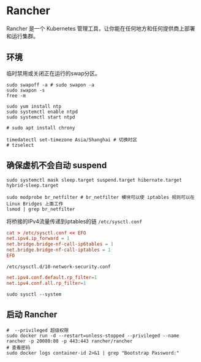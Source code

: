 # Rancher

Rancher 是一个 Kubernetes 管理工具，让你能在任何地方和任何提供商上部署和运行集群。

## 环境

临时禁用或关闭正在运行的swap分区。
```shell
sudo swapoff -a # sudo swapon -a
sudo swapon -s
free -m
```

```shell
sudo yum install ntp
sudo systemctl enable ntpd
sudo systemctl start ntpd

# sudo apt install chrony

timedatectl set-timezone Asia/Shanghai # 切换时区
# tzselect
```

## 确保虚机不会自动 suspend
```shell
sudo systemctl mask sleep.target suspend.target hibernate.target hybrid-sleep.target
```
```shell
sudo modprobe br_netfilter # br_netfilter 模块可以使 iptables 规则可以在 Linux Bridges 上面工作
lsmod | grep br_netfilter 
```

将桥接的IPv4流量传递到iptables的链 `/etc/sysctl.conf`
```conf
cat > /etc/sysctl.conf << EFO
net.ipv4.ip_forward = 1
net.bridge.bridge-nf-call-ip6tables = 1
net.bridge.bridge-nf-call-iptables = 1
EFO
```
`/etc/sysctl.d/10-network-security.conf`
```conf
net.ipv4.conf.default.rp_filter=1 
net.ipv4.conf.all.rp_filter=1
```
```shell
sudo sysctl --system
```
## 启动 Rancher

```shell
#  --privileged 超级权限
sudo docker run -d --restart=unless-stopped --privileged --name rancher -p 20080:80 -p 443:443 rancher/rancher
# 查看密码
sudo docker logs container-id 2>&1 | grep "Bootstrap Password:"
```
